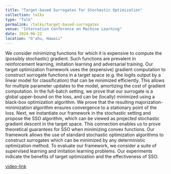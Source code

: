 ```yaml
---
title: "Target-based Surrogates for Stochastic Optimization"
collection: talks
type: "Talk"
permalink: /talks/target-based-surrogates
venue: "Internation Conference on Machine Learning"
date: 2024-06-22
location: "O'ahu, Hawaii"
---
```


We consider minimizing functions for which it is expensive to compute the (possibly stochastic) gradient. Such functions are prevalent in reinforcement learning, imitation learning and adversarial training. Our target optimization framework uses the (expensive) gradient computation to construct surrogate functions in a target space (e.g. the logits output by a linear model for classification) that can be minimized efficiently. This allows for multiple parameter updates to the model, amortizing the cost of gradient computation. In the full-batch setting, we prove that our surrogate is a global upper-bound on the loss, and can be (locally) minimized using a black-box optimization algorithm. We prove that the resulting majorization-minimization algorithm ensures convergence to a stationary point of the loss. Next, we instantiate our framework in the stochastic setting and propose the SSO algorithm, which can be viewed as projected stochastic gradient descent in the target space. This connection enables us to prove theoretical guarantees for SSO when minimizing convex functions. Our framework allows the use of standard stochastic optimization algorithms to construct surrogates which can be minimized by any deterministic optimization method. To evaluate our framework, we consider a suite of supervised learning and imitation learning problems. Our experiments indicate the benefits of target optimization and the effectiveness of SSO.

[video-link](https://icml.cc/virtual/2023/poster/24360)
